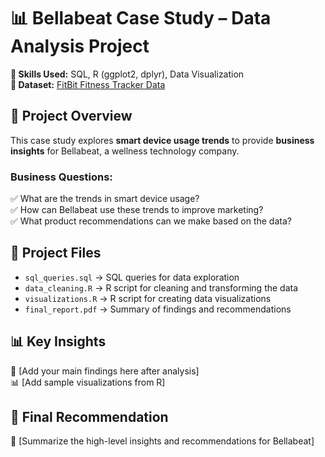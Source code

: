 # 📊 Bellabeat Case Study – Data Analysis Project

**📝 Skills Used:** SQL, R (ggplot2, dplyr), Data Visualization  
**📂 Dataset:** [FitBit Fitness Tracker Data](https://www.kaggle.com/datasets/arashnic/fitbit)  

## 📌 Project Overview  
This case study explores **smart device usage trends** to provide **business insights** for Bellabeat, a wellness technology company.  

### **Business Questions:**  
✅ What are the trends in smart device usage?  
✅ How can Bellabeat use these trends to improve marketing?  
✅ What product recommendations can we make based on the data?  

## 📂 Project Files  
- `sql_queries.sql` → SQL queries for data exploration  
- `data_cleaning.R` → R script for cleaning and transforming the data  
- `visualizations.R` → R script for creating data visualizations  
- `final_report.pdf` → Summary of findings and recommendations  

## 📊 Key Insights  
📌 [Add your main findings here after analysis]  
📊 [Add sample visualizations from R]  

## 🚀 Final Recommendation  
🔹 [Summarize the high-level insights and recommendations for Bellabeat]  
